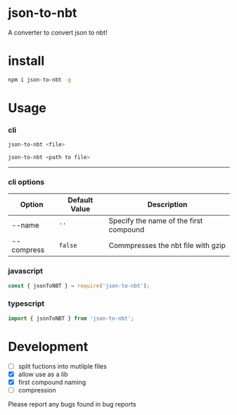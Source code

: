 # json-to-nbt
A converter to convert json to nbt!

# install
```bash
npm i json-to-nbt -g
```

# Usage
### cli
```bash
json-to-nbt <file>
```
```bash
json-to-nbt <path to file>
```
---
### cli options

| Option     | Default Value  | Description                           |
| ---------- | -------------- | --------------------------------------|
| --name     | `''`           | Specify the name of the first compound|
| --compress | `false`        | Commpresses the nbt file with gzip    |

### javascript
```js
const { jsonToNBT } = require('json-to-nbt');
```
### typescript
```ts
import { jsonToNBT } from 'json-to-nbt';
```
# Development
- [ ] split fuctions into mutilple files
- [x] allow use as a lib
- [x] first compound naming
- [ ] compression

Please report any bugs found in bug reports
